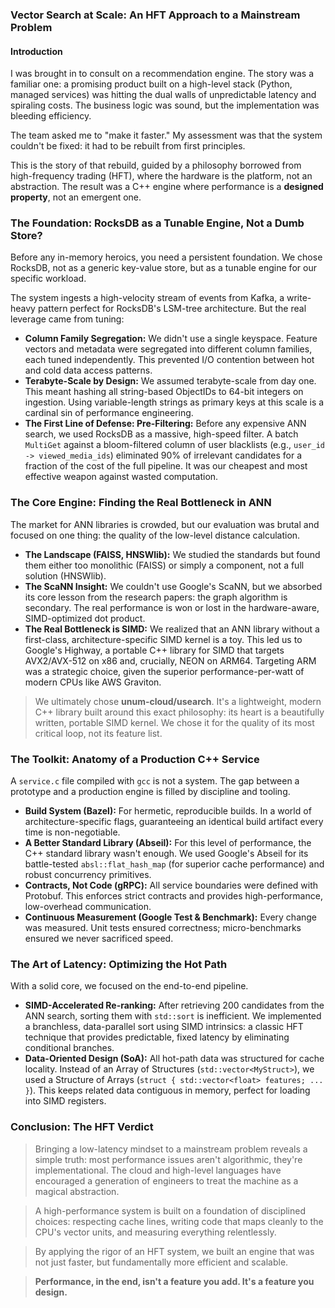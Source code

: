 ### Vector Search at Scale: An HFT Approach to a Mainstream Problem

#### Introduction

I was brought in to consult on a recommendation engine. The story was a familiar one: a promising product built on a high-level stack (Python, managed services) was hitting the dual walls of unpredictable latency and spiraling costs. The business logic was sound, but the implementation was bleeding efficiency.

The team asked me to "make it faster." My assessment was that the system couldn't be fixed: it had to be rebuilt from first principles.

This is the story of that rebuild, guided by a philosophy borrowed from high-frequency trading (HFT), where the hardware is the platform, not an abstraction. The result was a C++ engine where performance is a **designed property**, not an emergent one.

### The Foundation: RocksDB as a Tunable Engine, Not a Dumb Store?

Before any in-memory heroics, you need a persistent foundation. We chose RocksDB, not as a generic key-value store, but as a tunable engine for our specific workload.

The system ingests a high-velocity stream of events from Kafka, a write-heavy pattern perfect for RocksDB's LSM-tree architecture. But the real leverage came from tuning:

*   **Column Family Segregation:** We didn't use a single keyspace. Feature vectors and metadata were segregated into different column families, each tuned independently. This prevented I/O contention between hot and cold data access patterns.
*   **Terabyte-Scale by Design:** We assumed terabyte-scale from day one. This meant hashing all string-based ObjectIDs to 64-bit integers on ingestion. Using variable-length strings as primary keys at this scale is a cardinal sin of performance engineering.
*   **The First Line of Defense: Pre-Filtering:** Before any expensive ANN search, we used RocksDB as a massive, high-speed filter. A batch `MultiGet` against a bloom-filtered column of user blacklists (e.g., `user_id -> viewed_media_ids`) eliminated 90% of irrelevant candidates for a fraction of the cost of the full pipeline. It was our cheapest and most effective weapon against wasted computation.


### The Core Engine: Finding the Real Bottleneck in ANN

The market for ANN libraries is crowded, but our evaluation was brutal and focused on one thing: the quality of the low-level distance calculation.

*   **The Landscape (FAISS, HNSWlib):** We studied the standards but found them either too monolithic (FAISS) or simply a component, not a full solution (HNSWlib).
*   **The ScaNN Insight:** We couldn't use Google's ScaNN, but we absorbed its core lesson from the research papers: the graph algorithm is secondary. The real performance is won or lost in the hardware-aware, SIMD-optimized dot product.
*   **The Real Bottleneck is SIMD:** We realized that an ANN library without a first-class, architecture-specific SIMD kernel is a toy. This led us to Google's Highway, a portable C++ library for SIMD that targets AVX2/AVX-512 on x86 and, crucially, NEON on ARM64. Targeting ARM was a strategic choice, given the superior performance-per-watt of modern CPUs like AWS Graviton.

> We ultimately chose **unum-cloud/usearch**. It's a lightweight, modern C++ library built around this exact philosophy: its heart is a beautifully written, portable SIMD kernel. We chose it for the quality of its most critical loop, not its feature list.


### The Toolkit: Anatomy of a Production C++ Service

A `service.c` file compiled with `gcc` is not a system. The gap between a prototype and a production engine is filled by discipline and tooling.

*   **Build System (Bazel):** For hermetic, reproducible builds. In a world of architecture-specific flags, guaranteeing an identical build artifact every time is non-negotiable.
*   **A Better Standard Library (Abseil):** For this level of performance, the C++ standard library wasn't enough. We used Google's Abseil for its battle-tested `absl::flat_hash_map` (for superior cache performance) and robust concurrency primitives.
*   **Contracts, Not Code (gRPC):** All service boundaries were defined with Protobuf. This enforces strict contracts and provides high-performance, low-overhead communication.
*   **Continuous Measurement (Google Test & Benchmark):** Every change was measured. Unit tests ensured correctness; micro-benchmarks ensured we never sacrificed speed.


### The Art of Latency: Optimizing the Hot Path

With a solid core, we focused on the end-to-end pipeline.

*   **SIMD-Accelerated Re-ranking:** After retrieving 200 candidates from the ANN search, sorting them with `std::sort` is inefficient. We implemented a branchless, data-parallel sort using SIMD intrinsics: a classic HFT technique that provides predictable, fixed latency by eliminating conditional branches.
*   **Data-Oriented Design (SoA):** All hot-path data was structured for cache locality. Instead of an Array of Structures (`std::vector<MyStruct>`), we used a Structure of Arrays (`struct { std::vector<float> features; ... }`). This keeps related data contiguous in memory, perfect for loading into SIMD registers.


### Conclusion: The HFT Verdict

> Bringing a low-latency mindset to a mainstream problem reveals a simple truth: most performance issues aren't algorithmic, they're implementational. The cloud and high-level languages have encouraged a generation of engineers to treat the machine as a magical abstraction.

> A high-performance system is built on a foundation of disciplined choices: respecting cache lines, writing code that maps cleanly to the CPU's vector units, and measuring everything relentlessly.

> By applying the rigor of an HFT system, we built an engine that was not just faster, but fundamentally more efficient and scalable.

> **Performance, in the end, isn't a feature you add. It's a feature you design.**
